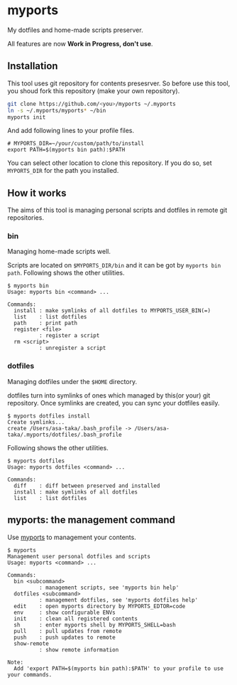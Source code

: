 # myports

My dotfiles and home-made scripts preserver.

All features are now __Work in Progress, don't use__.

## Installation

This tool uses git repository for contents presesrver.
So before use this tool, you shoud fork this repository
(make your own repository).

```sh
git clone https://github.com/<you>/myports ~/.myports
ln -s ~/.myports/myports* ~/bin
myports init
```

And add following lines to your profile files.

```
# MYPORTS_DIR=~/your/custom/path/to/install
export PATH=$(myports bin path):$PATH
```

You can select other location to clone this repository.
If you do so, set `MYPORTS_DIR` for the path you installed.

## How it works

The aims of this tool is managing personal scripts and dotfiles
in remote git repositories.

### bin

Managing home-made scripts well.

Scripts are located on `$MYPORTS_DIR/bin` and it can be got by `myports bin path`.
Following shows the other utilities.

```
$ myports bin
Usage: myports bin <command> ...

Commands:
  install : make symlinks of all dotfiles to MYPORTS_USER_BIN(=)
  list    : list dotfiles
  path    : print path
  register <file>
          : register a script
  rm <script>
          : unregister a script
```

### dotfiles

Managing dotfiles under the `$HOME` directory.

dotfiles turn into symlinks of ones which managed by this(or your) git repository.
Once symlinks are created, you can sync your dotfiles easily.

```
$ myports dotfiles install
Create symlinks...
create /Users/asa-taka/.bash_profile -> /Users/asa-taka/.myports/dotfiles/.bash_profile
```

Following shows the other utilities.

```
$ myports dotfiles
Usage: myports dotfiles <command> ...

Commands:
  diff    : diff between preserved and installed
  install : make symlinks of all dotfiles 
  list    : list dotfiles
```

## myports: the management command

Use [myports](./myports) to management your contents.

```
$ myports
Management user personal dotfiles and scripts
Usage: myports <command> ...

Commands:
  bin <subcommand>
          : management scripts, see 'myports bin help'
  dotfiles <subcommand>
          : management dotfiles, see 'myports dotfiles help'
  edit    : open myports directory by MYPORTS_EDTOR=code
  env     : show configurable ENVs
  init    : clean all registered contents
  sh      : enter myports shell by MYPORTS_SHELL=bash
  pull    : pull updates from remote
  push    : push updates to remote
  show-remote
          : show remote information

Note:
  Add 'export PATH=$(myports bin path):$PATH' to your profile to use your commands.
```